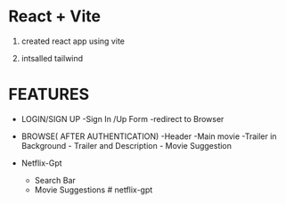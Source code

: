 # React + Vite

1.  created react app using vite

2.  intsalled tailwind

# FEATURES

- LOGIN/SIGN UP
  -Sign In /Up Form
  -redirect to Browser

- BROWSE( AFTER AUTHENTICATION)
  -Header
  -Main movie
  -Trailer in Background - Trailer and Description - Movie Suggestion

- Netflix-Gpt
  - Search Bar
  - Movie Suggestions
#   n e t f l i x - g p t  
 